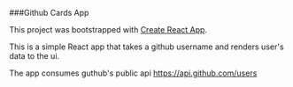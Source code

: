 ###Github Cards App

This project was bootstrapped with [Create React App](https://github.com/facebook/create-react-app).

This is a simple React app that takes a github username and renders user's data to the ui.

The app consumes guthub's public api https://api.github.com/users

